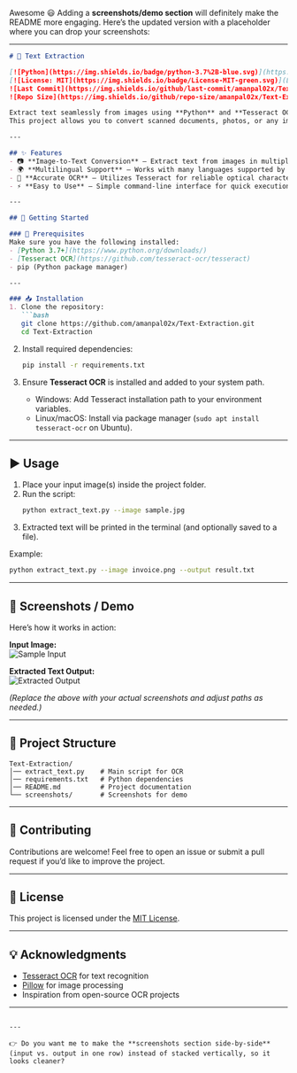 Awesome 😃 Adding a **screenshots/demo section** will definitely make the README more engaging. Here’s the updated version with a placeholder where you can drop your screenshots:  

---

```markdown
# 📝 Text Extraction

[![Python](https://img.shields.io/badge/python-3.7%2B-blue.svg)](https://www.python.org/downloads/)  
[![License: MIT](https://img.shields.io/badge/License-MIT-green.svg)](LICENSE)  
![Last Commit](https://img.shields.io/github/last-commit/amanpal02x/Text-Extraction?color=orange)  
![Repo Size](https://img.shields.io/github/repo-size/amanpal02x/Text-Extraction)  

Extract text seamlessly from images using **Python** and **Tesseract OCR**!  
This project allows you to convert scanned documents, photos, or any image containing text into **machine-readable text**, making it easier to process, search, and analyze.  

---

## ✨ Features
- 📷 **Image-to-Text Conversion** – Extract text from images in multiple formats (JPG, PNG, etc.)  
- 🌍 **Multilingual Support** – Works with many languages supported by Tesseract  
- 🎯 **Accurate OCR** – Utilizes Tesseract for reliable optical character recognition  
- ⚡ **Easy to Use** – Simple command-line interface for quick execution  

---

## 🚀 Getting Started

### 🔧 Prerequisites
Make sure you have the following installed:
- [Python 3.7+](https://www.python.org/downloads/)
- [Tesseract OCR](https://github.com/tesseract-ocr/tesseract)  
- pip (Python package manager)

---

### 📥 Installation
1. Clone the repository:
   ```bash
   git clone https://github.com/amanpal02x/Text-Extraction.git
   cd Text-Extraction
   ```

2. Install required dependencies:
   ```bash
   pip install -r requirements.txt
   ```

3. Ensure **Tesseract OCR** is installed and added to your system path.  
   - Windows: Add Tesseract installation path to your environment variables.  
   - Linux/macOS: Install via package manager (`sudo apt install tesseract-ocr` on Ubuntu).  

---

## ▶️ Usage

1. Place your input image(s) inside the project folder.  
2. Run the script:
   ```bash
   python extract_text.py --image sample.jpg
   ```
3. Extracted text will be printed in the terminal (and optionally saved to a file).  

Example:
```bash
python extract_text.py --image invoice.png --output result.txt
```

---

## 📸 Screenshots / Demo

Here’s how it works in action:  

**Input Image:**  
![Sample Input](screenshots/input.png)  

**Extracted Text Output:**  
![Extracted Output](screenshots/output.png)  

*(Replace the above with your actual screenshots and adjust paths as needed.)*  

---

## 📂 Project Structure
```
Text-Extraction/
│── extract_text.py    # Main script for OCR
│── requirements.txt   # Python dependencies
│── README.md          # Project documentation
└── screenshots/       # Screenshots for demo
```

---

## 🤝 Contributing
Contributions are welcome! Feel free to open an issue or submit a pull request if you’d like to improve the project.  

---

## 📜 License
This project is licensed under the [MIT License](LICENSE).  

---

## 💡 Acknowledgments
- [Tesseract OCR](https://github.com/tesseract-ocr/tesseract) for text recognition  
- [Pillow](https://python-pillow.org/) for image processing  
- Inspiration from open-source OCR projects  

---
```

---

👉 Do you want me to make the **screenshots section side-by-side** (input vs. output in one row) instead of stacked vertically, so it looks cleaner?
